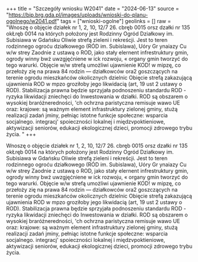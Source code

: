 +++
title = "Szczegóły wniosku W2041"
date = "2024-06-13"
source = "https://bip.brg.gda.pl/images/uploads/wnioski-do-planu-ogolnego/w2041.pdf"
tags = ["wnioski-ogolne"]
geolinks = []
raw = "Wnoszę o objęcie działek nr 1, 2, 10, 12/7  26. cbręb 0015 orsz dzałki nr 135 okŁręb 0014 na których położony jest Rodzinny Ogród Działkowy im. Subisiawa w Gdańsku Oliwie strefą zieleni i rekreścji. Jest to teren rodzinnego ogroću działkowego (RÓD im. Subislawa), Uóry Gr ynaiazy Cu w/w strey Zaodnie z ustawą o ROD, jako stały elernent infrestruktury gmin, ogrody winny bwż uwzgjęćniene w ick rozwoju, « organy gmin tworzyć do tego warurki. Objęcie w/w strefą umożliwi ujawnienie KOD! w mipzę, co przełoży zię na prawa 84 rodzin — działkowców ora2 goszczących na terenie ogrodu mieszkańców okolicznych dzielnic Obięcie strefą zakazującą ujawnienia ROD w mpzo groziłoby jego likwidacią (art, 19 ust 2 ustawy o ROD). Stabilizacja prawna będzie sprzyjała podnoszeniu standardu ROD - ryzyka likwidacji zniechęci do Inwestowania w działki. ROD są obszarem o wysokiej braróżneredności, 'ch ochrzna paristyczna remisuje wawo UE oraz: krajowe: są ważnym element infrastruktury zielonej gminy, stużą realizacji zadań jminy, pełniąc istotne funkcje społeczne: wsparcia socjalnego. integracj' spoieczności lokalnej i międzvpoktieniowe, aktywizacji seniorów, edukacji ekologicznej dzieci, promocji zdrowego trybu życia. "
+++

Wnoszę o objęcie działek nr 1, 2, 10, 12/7  26. cbręb 0015 orsz dzałki nr 135 okŁręb 0014 na
których położony jest Rodzinny Ogród Działkowy im. Subisiawa w Gdańsku Oliwie strefą zieleni i rekreścji.
Jest to teren rodzinnego ogroću działkowego (RÓD im. Subislawa), Uóry Gr ynaiazy Cu w/w strey Zaodnie z
ustawą o ROD, jako stały elernent infrestruktury gmin, ogrody winny bwż uwzgjęćniene w ick rozwoju, « organy
gmin tworzyć do tego warurki. Objęcie w/w strefą umożliwi ujawnienie KOD! w mipzę, co przełoży zię na prawa
84 rodzin — działkowców ora2 goszczących na terenie ogrodu mieszkańców okolicznych dzielnic Obięcie
strefą zakazującą ujawnienia ROD w mpzo groziłoby jego likwidacią (art, 19 ust 2 ustawy o ROD). Stabilizacja
prawna będzie sprzyjała podnoszeniu standardu ROD - ryzyka likwidacji zniechęci do Inwestowania w działki.
ROD są obszarem o wysokiej braróżneredności, 'ch ochrzna paristyczna remisuje wawo UE oraz: krajowe: są
ważnym element infrastruktury zielonej gminy, stużą realizacji zadań jminy, pełniąc istotne funkcje społeczne:
wsparcia socjalnego. integracj' spoieczności lokalnej i międzvpoktieniowe, aktywizacji seniorów, edukacji
ekologicznej dzieci, promocji zdrowego trybu życia.



